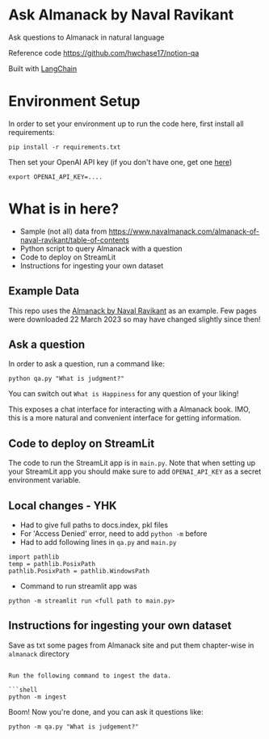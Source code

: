 # Ask Almanack by Naval Ravikant

Ask questions to Almanack in natural language

Reference code https://github.com/hwchase17/notion-qa

Built with [LangChain](https://github.com/hwchase17/langchain)

# Environment Setup

In order to set your environment up to run the code here, first install all requirements:

```shell
pip install -r requirements.txt
```

Then set your OpenAI API key (if you don't have one, get one [here](https://beta.openai.com/playground))

```shell
export OPENAI_API_KEY=....
```

# What is in here?
- Sample (not all) data from https://www.navalmanack.com/almanack-of-naval-ravikant/table-of-contents 
- Python script to query Almanack with a question
- Code to deploy on StreamLit
- Instructions for ingesting your own dataset

## Example Data
This repo uses the [Almanack by Naval Ravikant](https://www.navalmanack.com/almanack-of-naval-ravikant/table-of-contents ) as an example.
Few pages were downloaded 22 March 2023 so may have changed slightly since then!

## Ask a question
In order to ask a question, run a command like:

```shell
python qa.py "What is judgment?"
```

You can switch out `What is Happiness` for any question of your liking!

This exposes a chat interface for interacting with a Almanack book.
IMO, this is a more natural and convenient interface for getting information.

## Code to deploy on StreamLit

The code to run the StreamLit app is in `main.py`. 
Note that when setting up your StreamLit app you should make sure to add `OPENAI_API_KEY` as a secret environment variable.

## Local changes - YHK
- Had to give full paths to docs.index, pkl files
- For 'Access Denied' error, need to add `python -m` before
- Had to add following lines in `qa.py` and `main.py`
```shell
import pathlib
temp = pathlib.PosixPath
pathlib.PosixPath = pathlib.WindowsPath
```
- Command to run streamlit app was
```shell
python -m streamlit run <full path to main.py>
```

## Instructions for ingesting your own dataset

Save as txt some pages from Almanack site and put them chapter-wise in `almanack` directory
```

Run the following command to ingest the data.

```shell
python -m ingest
```

Boom! Now you're done, and you can ask it questions like:

```shell
python -m qa.py "What is judgement?"
```
